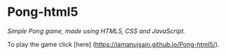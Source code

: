 # Pong-html5

_Simple Pong game, made using HTML5, CSS and JavaScript._

To play the game click [here] (https://iamanujsain.github.io/Pong-html5/).